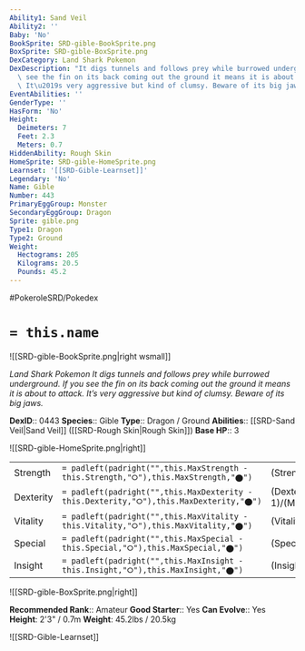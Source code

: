 ```yaml
---
Ability1: Sand Veil
Ability2: ''
Baby: 'No'
BookSprite: SRD-gible-BookSprite.png
BoxSprite: SRD-gible-BoxSprite.png
DexCategory: Land Shark Pokemon
DexDescription: "It digs tunnels and follows prey while burrowed underground. If you\
  \ see the fin on its back coming out the ground it means it is about to attack.\
  \ It\u2019s very aggressive but kind of clumsy. Beware of its big jaws."
EventAbilities: ''
GenderType: ''
HasForm: 'No'
Height:
  Deimeters: 7
  Feet: 2.3
  Meters: 0.7
HiddenAbility: Rough Skin
HomeSprite: SRD-gible-HomeSprite.png
Learnset: '[[SRD-Gible-Learnset]]'
Legendary: 'No'
Name: Gible
Number: 443
PrimaryEggGroup: Monster
SecondaryEggGroup: Dragon
Sprite: gible.png
Type1: Dragon
Type2: Ground
Weight:
  Hectograms: 205
  Kilograms: 20.5
  Pounds: 45.2
---
```


#PokeroleSRD/Pokedex

# `= this.name`

![[SRD-gible-BookSprite.png|right wsmall]]

*Land Shark Pokemon*
*It digs tunnels and follows prey while burrowed underground. If you see the fin on its back coming out the ground it means it is about to attack. It’s very aggressive but kind of clumsy. Beware of its big jaws.*

**DexID**:: 0443
**Species**:: Gible
**Type**:: Dragon / Ground
**Abilities**:: [[SRD-Sand Veil|Sand Veil]] ([[SRD-Rough Skin|Rough Skin]])
**Base HP**:: 3

![[SRD-gible-HomeSprite.png|right]]

|           |                                                                                        |                                          |
| --------- | -------------------------------------------------------------------------------------- | ---------------------------------------- |
| Strength  | `= padleft(padright("",this.MaxStrength - this.Strength,"⭘"),this.MaxStrength,"⬤")`    | (Strength::2)/(MaxStrength::5)   |
| Dexterity | `= padleft(padright("",this.MaxDexterity - this.Dexterity,"⭘"),this.MaxDexterity,"⬤")` | (Dexterity:: 1)/(MaxDexterity::3) |
| Vitality  | `= padleft(padright("",this.MaxVitality - this.Vitality,"⭘"),this.MaxVitality,"⬤")`    | (Vitality::2)/(MaxVitality::4)   |
| Special   | `= padleft(padright("",this.MaxSpecial - this.Special,"⭘"),this.MaxSpecial,"⬤")`       | (Special::1)/(MaxSpecial::3)     |
| Insight   | `= padleft(padright("",this.MaxInsight - this.Insight,"⭘"),this.MaxInsight,"⬤")`       | (Insight::2)/(MaxInsight::4)     |

![[SRD-gible-BoxSprite.png|right]]

**Recommended Rank**:: Amateur
**Good Starter**:: Yes
**Can Evolve**:: Yes
**Height**: 2'3" / 0.7m
**Weight**: 45.2lbs / 20.5kg

![[SRD-Gible-Learnset]]